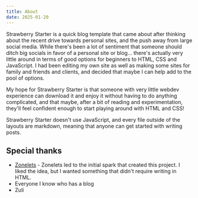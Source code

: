 ```yaml
---
title: About
date: 2025-01-20
---
```

Strawberry Starter is a quick blog template that came about after thinking about the recent drive towards personal sites, and the push away from large social media. While there's been a lot of sentiment that someone should ditch big socials in favor of a personal site or blog... there's actually very little around in terms of good options for beginners to HTML, CSS and JavaScript. I had been editing my own site as well as making some sites for family and friends and clients, and decided that maybe I can help add to the pool of options.

My hope for Strawberry Starter is that someone with very little webdev experience can download it and enjoy it without having to do anything complicated, and that maybe, after a bit of reading and experimentation, they'll feel confident enough to start playing around with HTML and CSS!

Strawberry Starter doesn't use JavaScript, and every file outside of the layouts are markdown, meaning that anyone can get started with writing posts.

## Special thanks
- [Zonelets](https://zonelets.net/) -
    Zonelets led to the initial spark that created this project. I liked the idea, but I wanted something that didn't require writing in HTML.
- Everyone I know who has a blog
- Zuli